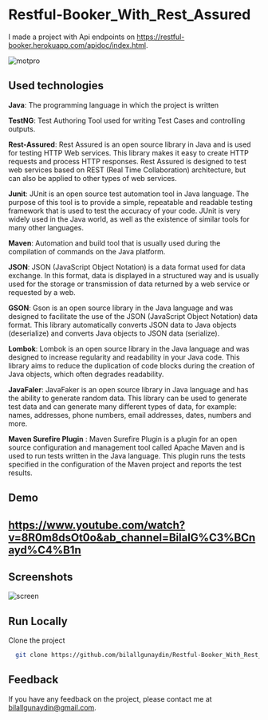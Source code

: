 # Restful-Booker_With_Rest_Assured
 
I made a project with Api endpoints on https://restful-booker.herokuapp.com/apidoc/index.html.

![motpro](https://user-images.githubusercontent.com/21973124/210185154-4ce030a6-32b5-41c7-9925-e2b607d3f4d8.png)

    
## Used technologies

**Java**: The programming language in which the project is written

**TestNG**: Test Authoring Tool used for writing Test Cases and controlling outputs.

**Rest-Assured**: Rest Assured is an open source library in Java and is used for testing HTTP Web services. This library makes it easy to create HTTP requests and process HTTP responses. Rest Assured is designed to test web services based on REST (Real Time Collaboration) architecture, but can also be applied to other types of web services.

**Junit**: JUnit is an open source test automation tool in Java language. The purpose of this tool is to provide a simple, repeatable and readable testing framework that is used to test the accuracy of your code. JUnit is very widely used in the Java world, as well as the existence of similar tools for many other languages.

**Maven**: Automation and build tool that is usually used during the compilation of commands on the Java platform.

**JSON**: JSON (JavaScript Object Notation) is a data format used for data exchange. In this format, data is displayed in a structured way and is usually used for the storage or transmission of data returned by a web service or requested by a web.

**GSON**: Gson is an open source library in the Java language and was designed to facilitate the use of the JSON (JavaScript Object Notation) data format. This library automatically converts JSON data to Java objects (deserialize) and converts Java objects to JSON data (serialize).

**Lombok**: Lombok is an open source library in the Java language and was designed to increase regularity and readability in your Java code. This library aims to reduce the duplication of code blocks during the creation of Java objects, which often degrades readability.

**JavaFaler**: JavaFaker is an open source library in Java language and has the ability to generate random data. This library can be used to generate test data and can generate many different types of data, for example: names, addresses, phone numbers, email addresses, dates, numbers and more.

**Maven Surefire Plugin** : Maven Surefire Plugin is a plugin for an open source configuration and management tool called Apache Maven and is used to run tests written in the Java language. This plugin runs the tests specified in the configuration of the Maven project and reports the test results.

## Demo

## https://www.youtube.com/watch?v=8R0m8dsOt0o&ab_channel=BilalG%C3%BCnayd%C4%B1n

  
## Screenshots


![screen](https://user-images.githubusercontent.com/21973124/210185130-a1ad92bf-0b60-401b-b356-477f46b76b82.jpg)

  
## Run Locally

Clone the project

```bash
  git clone https://github.com/bilallgunaydin/Restful-Booker_With_Rest_Assured.git
```

## Feedback

If you have any feedback on the project, please contact me at bilallgunaydin@gmail.com.

  

